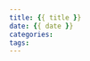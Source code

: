 ```yaml
---
title: {{ title }}
date: {{ date }}
categories:
tags:
---
```


<!-- 
{% fold Click %}
something you want to fold, include code block.
{% endfold %} -->

<!-- https://raw.githubusercontent.com/zhulinn/zhulinn.github.io/hexo/source/uploads/post_pics/XXX.png -->

<!-- more -->